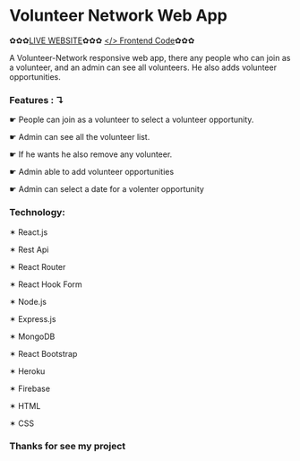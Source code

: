 # Volunteer Network Web App
✿✿✿[LIVE WEBSITE](https://volunteer-network-8bf35.web.app/)✿✿✿ [</> Frontend Code](https://github.com/moshiuzzaman/volunteer-network-client.git)✿✿✿

A Volunteer-Network responsive web app, there any people who can join as a volunteer, and an admin can see all volunteers. He also adds volunteer opportunities. 

 ### Features : ↴
☛ People can join as a volunteer to select a volunteer opportunity.

☛ Admin can see all the volunteer list. 

☛ If he wants he also remove any volunteer.

☛ Admin able to add volunteer opportunities

☛ Admin can select a date for a volenter opportunity 

### Technology: 

✶ React.js 

✶ Rest Api 

✶ React Router 

✶ React Hook Form 

✶ Node.js 

✶ Express.js 

✶ MongoDB 

✶ React Bootstrap 

✶ Heroku 

✶ Firebase

✶ HTML 

✶ CSS 

### Thanks for see my project



